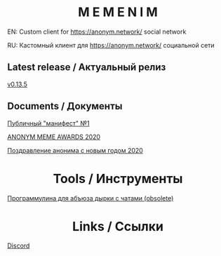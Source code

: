 # <div align="center">**M E M E N I M**</div>


EN: Custom client for https://anonym.network/ social network

RU: Кастомный клиент для https://anonym.network/ социальной сети


## Latest release / Актуальный релиз

[v0.13.5](https://github.com/MEMENIM-Project/MEMENIM-Public/releases/tag/v0.13.5)


## Documents / Документы

[Публичный "манифест" №1](https://github.com/MEMENIM-Project/MEMENIM-Public/blob/master/docs/Message%20to%20Anonym.md)

[ANONYM MEME AWARDS 2020](https://github.com/MEMENIM-Project/MEMENIM-Public/blob/master/docs/ANONYM%20MEME%20AWARDS%202020.md)

[Поздравление анонима с новым годом 2020](https://github.com/MEMENIM-Project/MEMENIM-Public/blob/master/docs/New%20Year%20Congratz%202020.md)


# <div align="center">**Tools / Инструменты**</div>

[Программулина для абъюза дырки с чатами (obsolete)](https://github.com/MEMENIM-Project/MEMENIM-Public/releases/tag/judgmentTool)


# <div align="center">**Links / Ссылки**</div>

[Discord](https://discord.gg/yfSrUwCmZ8)


